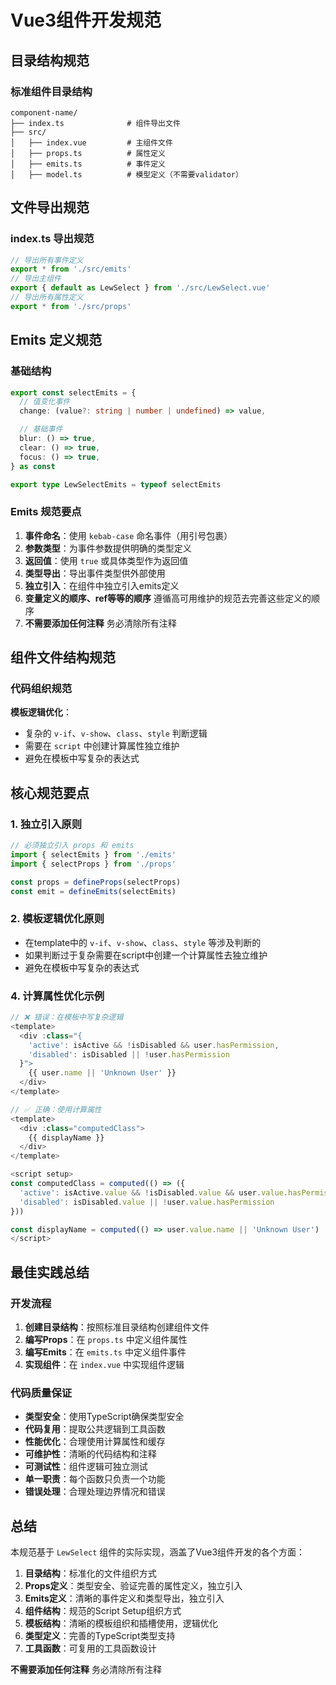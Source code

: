 # Vue3组件开发规范

## 目录结构规范

### 标准组件目录结构

```
component-name/
├── index.ts              # 组件导出文件
├── src/
│   ├── index.vue         # 主组件文件
│   ├── props.ts          # 属性定义
│   ├── emits.ts          # 事件定义
│   ├── model.ts          # 模型定义（不需要validator）
```

## 文件导出规范

### index.ts 导出规范

```typescript
// 导出所有事件定义
export * from './src/emits'
// 导出主组件
export { default as LewSelect } from './src/LewSelect.vue'
// 导出所有属性定义
export * from './src/props'
```

## Emits 定义规范

### 基础结构

```typescript
export const selectEmits = {
  // 值变化事件
  change: (value?: string | number | undefined) => value,

  // 基础事件
  blur: () => true,
  clear: () => true,
  focus: () => true,
} as const

export type LewSelectEmits = typeof selectEmits
```

### Emits 规范要点

1. **事件命名**：使用 `kebab-case` 命名事件（用引号包裹）
2. **参数类型**：为事件参数提供明确的类型定义
3. **返回值**：使用 `true` 或具体类型作为返回值
4. **类型导出**：导出事件类型供外部使用
5. **独立引入**：在组件中独立引入emits定义
6. **变量定义的顺序、ref等等的顺序** 遵循高可用维护的规范去完善这些定义的顺序
7. **不需要添加任何注释** 务必清除所有注释

## 组件文件结构规范

### 代码组织规范

**模板逻辑优化**：

- 复杂的 `v-if`、`v-show`、`class`、`style` 判断逻辑
- 需要在 `script` 中创建计算属性独立维护
- 避免在模板中写复杂的表达式

## 核心规范要点

### 1. 独立引入原则

```typescript
// 必须独立引入 props 和 emits
import { selectEmits } from './emits'
import { selectProps } from './props'

const props = defineProps(selectProps)
const emit = defineEmits(selectEmits)
```

### 2. 模板逻辑优化原则

- 在template中的 `v-if`、`v-show`、`class`、`style` 等涉及判断的
- 如果判断过于复杂需要在script中创建一个计算属性去独立维护
- 避免在模板中写复杂的表达式

### 4. 计算属性优化示例

```typescript
// ❌ 错误：在模板中写复杂逻辑
<template>
  <div :class="{
    'active': isActive && !isDisabled && user.hasPermission,
    'disabled': isDisabled || !user.hasPermission
  }">
    {{ user.name || 'Unknown User' }}
  </div>
</template>

// ✅ 正确：使用计算属性
<template>
  <div :class="computedClass">
    {{ displayName }}
  </div>
</template>

<script setup>
const computedClass = computed(() => ({
  'active': isActive.value && !isDisabled.value && user.value.hasPermission,
  'disabled': isDisabled.value || !user.value.hasPermission
}))

const displayName = computed(() => user.value.name || 'Unknown User')
</script>
```

## 最佳实践总结

### 开发流程

1. **创建目录结构**：按照标准目录结构创建组件文件
2. **编写Props**：在 `props.ts` 中定义组件属性
3. **编写Emits**：在 `emits.ts` 中定义组件事件
4. **实现组件**：在 `index.vue` 中实现组件逻辑

### 代码质量保证

- **类型安全**：使用TypeScript确保类型安全
- **代码复用**：提取公共逻辑到工具函数
- **性能优化**：合理使用计算属性和缓存
- **可维护性**：清晰的代码结构和注释
- **可测试性**：组件逻辑可独立测试
- **单一职责**：每个函数只负责一个功能
- **错误处理**：合理处理边界情况和错误

## 总结

本规范基于 `LewSelect` 组件的实际实现，涵盖了Vue3组件开发的各个方面：

1. **目录结构**：标准化的文件组织方式
2. **Props定义**：类型安全、验证完善的属性定义，独立引入
3. **Emits定义**：清晰的事件定义和类型导出，独立引入
4. **组件结构**：规范的Script Setup组织方式
5. **模板结构**：清晰的模板组织和插槽使用，逻辑优化
6. **类型定义**：完善的TypeScript类型支持
7. **工具函数**：可复用的工具函数设计

**不需要添加任何注释** 务必清除所有注释
